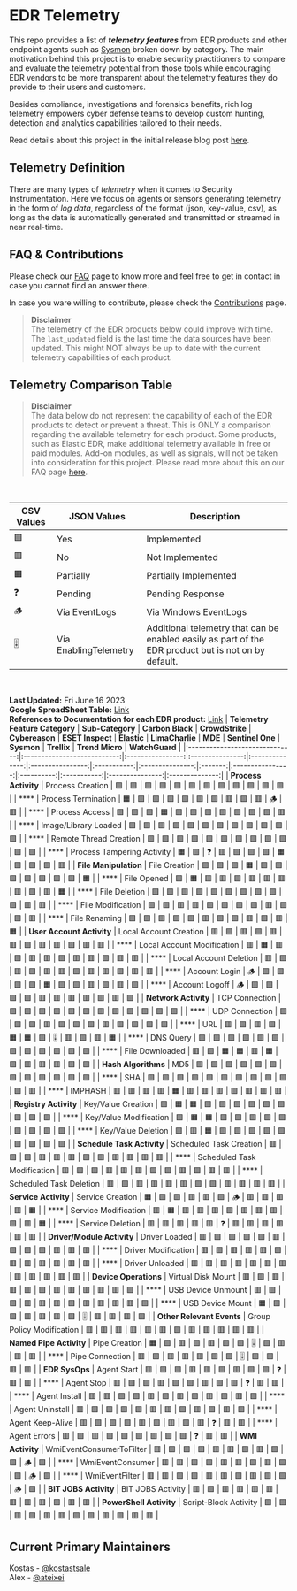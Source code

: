 # EDR Telemetry

This repo provides a list of _**telemetry features**_ from EDR products and other endpoint agents such as [Sysmon](https://learn.microsoft.com/en-us/sysinternals/downloads/sysmon) broken down by category. The main motivation behind this project is to enable security practitioners to compare and evaluate the telemetry potential from those tools while encouraging EDR vendors to be more transparent about the telemetry features they do provide to their users and customers.

Besides compliance, investigations and forensics benefits, rich log telemetry empowers cyber defense teams to develop custom hunting, detection and analytics capabilities tailored to their needs.

Read details about this project in the initial release blog post [here](https://kostas-ts.medium.com/edr-telemetry-project-a-comprehensive-comparison-d5ed1745384b). 

## Telemetry Definition
There are many types of *telemetry* when it comes to Security Instrumentation. Here we focus on agents or sensors generating telemetry in the form of *log data*, regardless of the format (json, key-value, csv), as long as the data is automatically generated and transmitted or streamed in near real-time.

## FAQ & Contributions

Please check our [FAQ](https://github.com/tsale/EDR-Telemetry/wiki/FAQ) page to know more and feel free to get in contact in case you cannot find an answer there.

In case you ware willing to contribute, please check the [Contributions](https://github.com/tsale/EDR-Telemetry/wiki#contribution-guidelines) page.

>**Disclaimer**\
The telemetry of the EDR products below could improve with time. The `last_updated` field is the last time the data sources have been updated. This might NOT always be up to date with the current telemetry capabilities of each product.
>

Telemetry Comparison Table
-----------------------------------

>**Disclaimer**\
The data below do not represent the capability of each of the EDR products to detect or prevent a threat. This is ONLY a comparison regarding the available telemetry for each product. Some products, such as Elastic EDR, make additional telemetry available in free or paid modules. Add-on modules, as well as signals, will not be taken into consideration for this project. Please read more about this on our FAQ page [here](https://github.com/tsale/EDR-Telemetry/wiki/FAQ#7-what-is-the-scope-of-the-telemetry-comparison-table-for-edr-products).

<br>

| CSV Values 	| JSON Values               	| Description
|-------	|-----------------------	|-----------------------
| 🟩     	| Yes           	        | Implemented
| 🟥     	| No       	                | Not Implemented
| 🟧     	| Partially	                | Partially Implemented
| ❓     	| Pending                	| Pending Response
| 🪵     	| Via EventLogs           	| Via Windows EventLogs
| 🎚️     	| Via EnablingTelemetry         	| Additional telemetry that can be enabled easily as part of the EDR product but is not on by default.
<br>

**Last Updated:** Fri June 16 2023\
**Google SpreadSheet Table:** [Link](https://docs.google.com/spreadsheets/d/1ZMFrD6F6tvPtf_8McC-kWrNBBec_6Si3NW6AoWf3Kbg/edit?usp=sharing) \
**References to Documentation for each EDR product:** [Link](https://github.com/tsale/EDR-Telemetry/wiki#product-documentation-references)
| **Telemetry Feature Category** | **Sub-Category**            | **Carbon Black** | **CrowdStrike** | **Cybereason** | **ESET Inspect** | **Elastic** | **LimaCharlie** | **MDE** | **Sentinel One** | **Sysmon** | **Trellix** | **Trend Micro** | **WatchGuard** |
|:------------------------------:|:---------------------------:|:----------------:|:---------------:|:--------------:|:----------------:|:-----------:|:---------------:|:-------:|:----------------:|:----------:|:-----------:|:---------------:|:--------------:|
| **Process Activity**           | Process Creation            | 🟩               | 🟩              | 🟩             | 🟩               | 🟩          | 🟩              | 🟩      | 🟩               | 🟩         | 🟩          | 🟩              | 🟩             |
| ****                           | Process Termination         | 🟧               | 🟩              | 🟩             | 🟩               | 🟩          | 🟩              | 🟩      | 🟥               | 🟩         | 🟥          | 🪵              | 🟥             |
| ****                           | Process Access              | 🟩               | 🟩              | 🟩             | 🟧               | 🟩          | 🟩              | 🟩      | 🟩               | 🟩         | 🟩          | 🟩              | 🟥             |
| ****                           | Image/Library Loaded        | 🟩               | 🟩              | 🟩             | 🟩               | 🟩          | 🟩              | 🟩      | 🟩               | 🟩         | 🟩          | 🟩              | 🟩             |
| ****                           | Remote Thread Creation      | 🟩               | 🟩              | 🟩             | 🟩               | 🟩          | 🟩              | 🟩      | 🟩               | 🟩         | 🟩          | 🟩              | 🟩             |
| ****                           | Process Tampering Activity  | 🟧               | 🟩              | ❓              | 🟥               | 🟩          | 🟩              | 🟩      | 🟧               | 🟩         | 🟩          | 🟩              | 🟥             |
| **File Manipulation**          | File Creation               | 🟩               | 🟩              | 🟩             | 🟧               | 🟩          | 🟩              | 🟩      | 🟩               | 🟩         | 🟩          | 🟩              | 🟧             |
| ****                           | File Opened                 | 🟩               | 🟧              | 🟥             | 🟥               | 🟩          | 🟥              | 🟥      | 🟥               | 🟥         | 🟩          | 🟥              | 🟧             |
| ****                           | File Deletion               | 🟩               | 🟩              | 🟩             | 🟩               | 🟩          | 🟩              | 🟩      | 🟩               | 🟩         | 🟩          | 🟥              | 🟥             |
| ****                           | File Modification           | 🟩               | 🟩              | 🟥             | 🟥               | 🟩          | 🟩              | 🟩      | 🟩               | 🟥         | 🟩          | 🟩              | 🟥             |
| ****                           | File Renaming               | 🟩               | 🟩              | 🟩             | 🟩               | 🟩          | 🟥              | 🟩      | 🟩               | 🟥         | 🟩          | 🟥              | 🟧             |
| **User Account Activity**      | Local Account Creation      | 🟥               | 🟩              | 🟥             | 🟩               | 🟥          | 🟥              | 🟩      | 🟥               | 🟥         | 🟩          | 🟥              | 🟥             |
| ****                           | Local Account Modification  | 🟥               | 🟧              | 🟥             | 🟩               | 🟥          | 🟥              | 🟩      | 🟥               | 🟥         | 🟩          | 🟥              | 🟥             |
| ****                           | Local Account Deletion      | 🟥               | 🟩              | 🟥             | 🟩               | 🟥          | 🟥              | 🟩      | 🟥               | 🟥         | 🟩          | 🟥              | 🟥             |
| ****                           | Account Login               | 🪵               | 🟩              | 🟩             | 🟩               | 🟩          | 🟧              | 🟩      | 🟩               | 🟥         | 🟩          | 🟥              | 🟩             |
| ****                           | Account Logoff              | 🪵               | 🟩              | 🟩             | 🟩               | 🟩          | 🟥              | 🟥      | 🟥               | 🟥         | 🟩          | 🟥              | 🟩             |
| **Network Activity**           | TCP Connection              | 🟩               | 🟩              | 🟩             | 🟩               | 🟩          | 🟩              | 🟩      | 🟩               | 🟩         | 🟩          | 🟩              | 🟩             |
| ****                           | UDP Connection              | 🟩               | 🟩              | 🟩             | 🟥               | 🟩          | 🟩              | 🟩      | 🟥               | 🟩         | 🟩          | 🟩              | 🟩             |
| ****                           | URL                         | 🟥               | 🟩              | 🟥             | 🟩               | 🟧          | 🟧              | 🟩      | 🎚️              | 🟥         | 🟩          | 🟥              | 🟧             |
| ****                           | DNS Query                   | 🟩               | 🟩              | 🟩             | 🟩               | 🟩          | 🟩              | 🟩      | 🟩               | 🟩         | 🟩          | 🟩              | 🟩             |
| ****                           | File Downloaded             | 🟥               | 🟩              | 🟧             | 🟧               | 🟥          | 🟧              | 🟩      | 🟥               | 🟥         | 🟥          | 🟩              | 🟩             |
| **Hash Algorithms**            | MD5                         | 🟩               | 🟩              | 🟩             | 🟩               | 🟩          | 🟩              | 🟩      | 🟩               | 🟩         | 🟩          | 🟩              | 🟩             |
| ****                           | SHA                         | 🟩               | 🟩              | 🟩             | 🟩               | 🟩          | 🟩              | 🟩      | 🟩               | 🟩         | 🟩          | 🟩              | 🟥             |
| ****                           | IMPHASH                     | 🟥               | 🟥              | 🟥             | 🟥               | 🟧          | 🟥              | 🟥      | 🟥               | 🟩         | 🟥          | 🟥              | 🟥             |
| **Registry Activity**          | Key/Value Creation          | 🟩               | 🟧              | 🟧             | 🟩               | 🟩          | 🟩              | 🟩      | 🟩               | 🟩         | 🟩          | 🟩              | 🟩             |
| ****                           | Key/Value Modification      | 🟩               | 🟧              | 🟧             | 🟩               | 🟩          | 🟩              | 🟩      | 🟩               | 🟩         | 🟩          | 🟩              | 🟩             |
| ****                           | Key/Value Deletion          | 🟩               | 🟥              | 🟧             | 🟩               | 🟩          | 🟩              | 🟩      | 🟩               | 🟩         | 🟩          | 🟩              | 🟩             |
| **Schedule Task Activity**     | Scheduled Task Creation     | 🟥               | 🟩              | 🟩             | 🟥               | 🟥          | 🟥              | 🟩      | 🟩               | 🟥         | 🟥          | 🟥              | 🟥             |
| ****                           | Scheduled Task Modification | 🟥               | 🟩              | 🟩             | 🟥               | 🟥          | 🟥              | 🟩      | 🟩               | 🟥         | 🟩          | 🟥              | 🟥             |
| ****                           | Scheduled Task Deletion     | 🟥               | 🟩              | 🟥             | 🟥               | 🟥          | 🟥              | 🟩      | 🟩               | 🟥         | 🟥          | 🟥              | 🟥             |
| **Service Activity**           | Service Creation            | 🟧               | 🟩              | 🟩             | 🟥               | 🟥          | 🟩              | 🪵      | 🟥               | 🟥         | 🟥          | 🟥              | 🟧             |
| ****                           | Service Modification        | 🟥               | 🟧              | 🟥             | 🟥               | 🟥          | 🟩              | 🟥      | 🟥               | 🟥         | 🟩          | 🟥              | 🟧             |
| ****                           | Service Deletion            | 🟥               | 🟥              | 🟥             | 🟥               | 🟥          | ❓               | 🟥      | 🟥               | 🟥         | 🟥          | 🟥              | 🟥             |
| **Driver/Module Activity**     | Driver Loaded               | 🟥               | 🟩              | 🟩             | 🟩               | 🟩          | 🟥              | 🟩      | 🟩               | 🟩         | 🟥          | 🟥              | 🟥             |
| ****                           | Driver Modification         | 🟥               | 🟩              | 🟥             | 🟥               | 🟥          | 🟩              | 🟥      | 🟥               | 🟥         | 🟥          | 🟥              | 🟥             |
| ****                           | Driver Unloaded             | 🟥               | 🟥              | 🟥             | 🟥               | 🟥          | 🟥              | 🟥      | 🟥               | 🟥         | 🟥          | 🟥              | 🟥             |
| **Device Operations**          | Virtual Disk Mount          | 🟥               | 🟩              | 🟥             | 🟥               | 🟥          | 🟩              | 🟥      | 🟥               | 🟥         | 🟥          | 🟥              | 🟩             |
| ****                           | USB Device Unmount          | 🟥               | 🟩              | 🟩             | 🟥               | 🟥          | 🟥              | 🟩      | 🟥               | 🟥         | 🟥          | 🟥              | 🟩             |
| ****                           | USB Device Mount            | 🟧               | 🟩              | 🟩             | 🟥               | 🟥          | 🟥              | 🟩      | 🎚️              | 🟥         | 🟥          | 🟥              | 🟩             |
| **Other Relevant Events**      | Group Policy Modification   | 🟥               | 🟥              | 🟥             | 🟥               | 🟥          | 🟥              | 🟩      | 🟥               | 🟥         | 🟥          | 🟥              | 🟥             |
| **Named Pipe Activity**        | Pipe Creation               | 🟧               | 🟩              | 🟥             | 🟩               | 🟥          | 🟩              | 🟩      | 🎚️              | 🟩         | 🟥          | 🟥              | 🟥             |
| ****                           | Pipe Connection             | 🟥               | 🟩              | 🟥             | 🟥               | 🟥          | 🟩              | 🟩      | 🎚️              | 🟩         | 🟩          | 🟥              | 🟥             |
| **EDR SysOps**                 | Agent Start                 | 🟥               | 🟩              | 🟩             | 🟥               | 🟥          | 🟩              | 🟥      | 🟩               | 🟩         | ❓           | 🟥              | 🟥             |
| ****                           | Agent Stop                  | 🟥               | 🟩              | 🟩             | 🟥               | 🟩          | 🟩              | 🟥      | 🟩               | 🟩         | ❓           | 🟥              | 🟥             |
| ****                           | Agent Install               | 🟥               | 🟥              | 🟩             | 🟩               | 🟥          | 🟩              | 🟥      | 🟩               | 🟥         | 🟩          | 🟥              | 🟩             |
| ****                           | Agent Uninstall             | 🟥               | 🟩              | 🟩             | 🟩               | 🟩          | 🟥              | 🟥      | 🟩               | 🟥         | 🟩          | 🟥              | 🟩             |
| ****                           | Agent Keep-Alive            | 🟥               | 🟩              | 🟩             | 🟩               | 🟥          | 🟩              | 🟥      | 🟩               | 🟥         | ❓           | 🟥              | 🟥             |
| ****                           | Agent Errors                | 🟥               | 🟩              | 🟥             | 🟩               | 🟩          | 🟩              | 🟩      | 🟩               | 🟩         | ❓           | 🟥              | 🟥             |
| **WMI Activity**               | WmiEventConsumerToFilter    | 🟥               | 🟩              | 🟩             | 🟩               | 🟥          | 🟥              | 🟩      | 🟥               | 🟩         | 🟩          | 🪵              | 🟩             |
| ****                           | WmiEventConsumer            | 🟥               | 🟥              | 🟩             | 🟩               | 🟥          | 🟥              | 🟩      | 🟥               | 🟩         | 🟩          | 🪵              | 🟩             |
| ****                           | WmiEventFilter              | 🟥               | 🟥              | 🟩             | 🟩               | 🟥          | 🟥              | 🟩      | 🟥               | 🟩         | 🟩          | 🪵              | 🟩             |
| **BIT JOBS Activity**          | BIT JOBS Activity           | 🟥               | 🟩              | 🟥             | 🟥               | 🟥          | 🟥              | 🟥      | 🟥               | 🟥         | 🟩          | 🟥              | 🟥             |
| **PowerShell Activity**        | Script-Block Activity       | 🟩               | 🟩              | 🟥             | 🟩               | 🟥          | 🟥              | 🟩      | 🟩               | 🟥         | 🟩          | 🟥              | 🟥             |








## Current Primary Maintainers
Kostas - [@kostastsale](https://twitter.com/Kostastsale)\
Alex - [@ateixei](https://twitter.com/ateixei)
